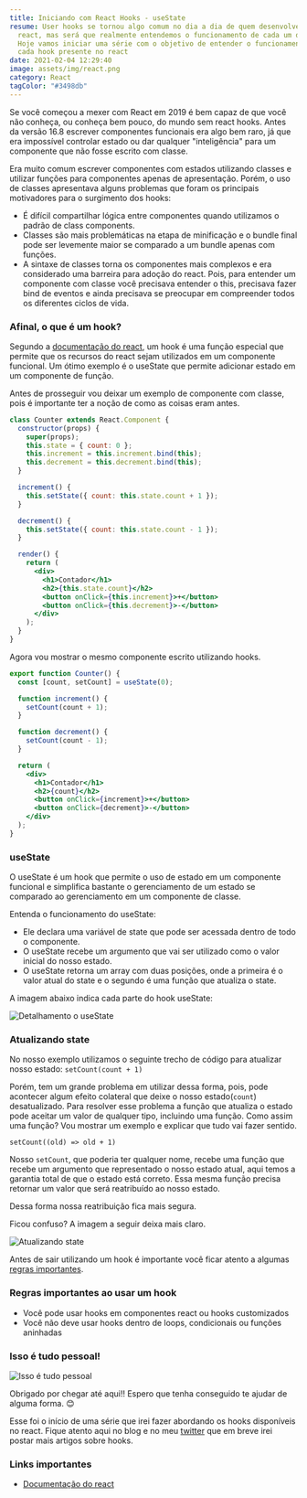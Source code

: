 ```yaml
---
title: Iniciando com React Hooks - useState
resume: User hooks se tornou algo comum no dia a dia de quem desenvolve com
  react, mas será que realmente entendemos o funcionamento de cada um deles?
  Hoje vamos iniciar uma série com o objetivo de entender o funcionamento de
  cada hook presente no react
date: 2021-02-04 12:29:40
image: assets/img/react.png
category: React
tagColor: "#3498db"
---
```

Se você começou a mexer com React em 2019 é bem capaz de que você não conheça, ou conheça bem pouco, do mundo sem react hooks. Antes da versão 16.8 escrever componentes funcionais era algo bem raro, já que era impossível controlar estado ou dar qualquer "inteligência" para um componente que não fosse escrito com classe.

Era muito comum escrever componentes com estados utilizando classes e utilizar funções para componentes apenas de apresentação. Porém, o uso de classes apresentava alguns problemas que foram os principais motivadores para o surgimento dos hooks:

* É difícil compartilhar lógica entre componentes quando utilizamos o padrão de class components.
* Classes são mais problemáticas na etapa de minificação e o bundle final pode ser levemente maior se comparado a um bundle apenas com funções.
* A sintaxe de classes torna os componentes mais complexos e era considerado uma barreira para adoção do react. Pois, para entender um componente com classe você precisava entender o this, precisava fazer bind de eventos e ainda precisava se preocupar em compreender todos os diferentes ciclos de vida.

### Afinal, o que é um hook?

Segundo a [documentação do react](https://pt-br.reactjs.org/docs/hooks-state.html#whats-a-hook),  um hook é uma função especial que permite que os recursos do react sejam utilizados em um componente funcional. Um ótimo exemplo é o useState que permite adicionar estado em um componente de função.

Antes de prosseguir vou deixar um exemplo de componente com classe, pois é importante ter a noção de como as coisas eram antes.

```jsx
class Counter extends React.Component {
  constructor(props) {
    super(props);
    this.state = { count: 0 };
    this.increment = this.increment.bind(this);
    this.decrement = this.decrement.bind(this);
  }

  increment() {
    this.setState({ count: this.state.count + 1 });
  }

  decrement() {
    this.setState({ count: this.state.count - 1 });
  }

  render() {
    return (
      <div>
        <h1>Contador</h1>
        <h2>{this.state.count}</h2>
        <button onClick={this.increment}>+</button>
        <button onClick={this.decrement}>-</button>
      </div>
    );
  }
}
```

Agora vou mostrar o mesmo componente escrito utilizando hooks.

```jsx
export function Counter() {
  const [count, setCount] = useState(0);

  function increment() {
    setCount(count + 1);
  }

  function decrement() {
    setCount(count - 1);
  }

  return (
    <div>
      <h1>Contador</h1>
      <h2>{count}</h2>
      <button onClick={increment}>+</button>
      <button onClick={decrement}>-</button>
    </div>
  );
}
```

### useState

O useState é um hook que permite o uso de estado em um componente funcional e simplifica bastante o gerenciamento de um estado se comparado ao gerenciamento em um componente de classe. 

Entenda o funcionamento do useState:

* Ele declara uma variável de state que pode ser  acessada dentro de todo o componente. 
* O useState recebe um argumento que vai ser utilizado como o valor inicial do nosso estado.
* O useState retorna um array com duas posições, onde a primeira é o valor atual do state e o segundo é uma função que atualiza o state.

A imagem abaixo indica cada parte do hook useState:

![ Detalhamento o useState](assets/img/usesate.png)

### Atualizando state

No nosso exemplo utilizamos o seguinte trecho de código para atualizar nosso estado: `setCount(count + 1)`

Porém, tem um grande problema em utilizar dessa forma, pois, pode acontecer algum efeito colateral que deixe o nosso estado(`count`) desatualizado. Para resolver esse problema a função que atualiza o estado pode aceitar um valor de qualquer tipo, incluindo uma função. Como assim uma função? Vou mostrar um exemplo e explicar que tudo vai fazer sentido.

`setCount((old) => old + 1)`

Nosso `setCount`, que poderia ter qualquer nome, recebe uma função que recebe um argumento que representado o nosso estado atual, aqui temos a garantia total de que o estado está correto.  Essa mesma função precisa retornar um valor que será reatribuído ao nosso estado.

Dessa forma nossa reatribuição fica mais segura.

Ficou confuso? A imagem a seguir deixa mais claro.

![Atualizando state](assets/img/usestate.png)

Antes de sair utilizando um hook é importante você ficar atento a algumas [regras importantes](https://pt-br.reactjs.org/docs/hooks-rules.html).

### Regras importantes ao usar um hook

* Você pode usar hooks em componentes react ou hooks customizados
* Você não deve usar hooks dentro de loops, condicionais ou funções aninhadas





### Isso é tudo pessoal!

![Isso é tudo pessoal](https://i.pinimg.com/originals/2a/82/1e/2a821ee45ca3cbc384c0b70f730248ae.gif)

Obrigado por chegar até aqui!! Espero que tenha conseguido te ajudar de alguma forma. 😊

Esse foi o início de uma série que irei fazer abordando os hooks disponíveis no react. Fique atento aqui no blog e no meu [twitter](https://twitter.com/Gonkristiano) que em breve irei postar mais artigos sobre hooks.

### Links importantes

* [Documentação do react](https://pt-br.reactjs.org/docs/getting-started.html)